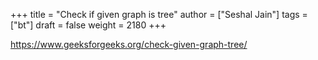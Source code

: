 +++
title = "Check if given graph is tree"
author = ["Seshal Jain"]
tags = ["bt"]
draft = false
weight = 2180
+++

<https://www.geeksforgeeks.org/check-given-graph-tree/>
